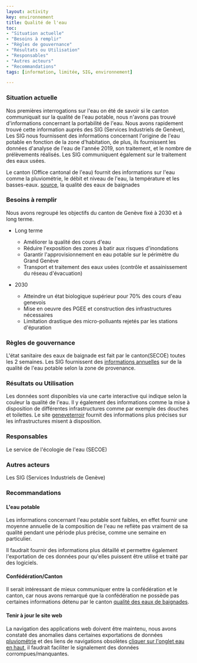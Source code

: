```yaml
---
layout: activity
key: environnement
title: Qualité de l'eau
toc:
- "Situation actuelle"
- "Besoins à remplir"
- "Règles de gouvernance"
- "Résultats ou Utilisation"
- "Responsables"
- "Autres acteurs"
- "Recommandations"
tags: [information, limitée, SIG, environnement]

---
```


### Situation actuelle

Nos premières interrogations sur l'eau on été de savoir si le canton communiquait sur la qualité de l'eau potable, nous n'avons pas trouvé d'informations concernant la portabilité de l'eau.
Nous avons rapidement trouvé cette information auprès des SIG (Services Industriels de Genève), Les SIG nous fournissent des informations concernant l'origine de l'eau potable en fonction
de la zone d'habitation, de plus, ils fournissent les données d'analyse de l'eau de l'année 2019, son traitement, et le nombre de prélèvements réalisés.
Les SIG communiquent également sur le traitement des eaux usées.

Le canton (Office cantonal de l'eau) fournit des informations sur l'eau comme la pluviométrie, le débit et niveau de l'eau, la température et les basses-eaux. [source](https://vhg.ch/xt_vh/index.php), la qualité des eaux de baignades

### Besoins à remplir
Nous avons regroupé les objectifs du canton de Genève fixé à 2030 et à long terme.

- Long terme
    * Améliorer la qualité des cours d'eau
    * Réduire l'exposition des zones à batir aux risques d'inondations
    * Garantir l'approvisionnement en eau potable sur le périmètre du Grand Genève
    * Transport et traitement des eaux usées (contrôle et assainissement du réseau d'évacuation)
    

- 2030
    * Atteindre un état biologique supérieur pour 70% des cours d'eau genevois
    * Mise en oeuvre des PGEE et construction des infrastructures nécessaires
    * Limitation drastique des micro-polluants rejetés par les stations d'épuration


### Règles de gouvernance

L'état sanitaire des eaux de baignade est fait par le canton(SECOE) toutes les 2 semaines.
Les SIG fournissent des [informations annuelles](https://ww2.sig-ge.ch/particuliers/nos-offres/eau/eau-de-geneve) sur de la qualité de l'eau potable selon la zone de provenance.

### Résultats ou Utilisation

Les données sont disponibles via une carte interactive qui indique selon la couleur la qualité de l'eau.
Il y également des informations comme la mise à disposition de différentes infrastructures comme par exemple des douches et toilettes. Le site [geneveterroir](https://www.geneveterroir.ch/fr/map?a=1143) fournit des informations plus précises sur les infrastructures misent à disposition.

### Responsables

Le service de l'écologie de l'eau (SECOE)

### Autres acteurs

Les SIG (Services Industriels de Genève)

### Recommandations

#### L'eau potable
Les informations concernant l'eau potable sont faibles, en effet fournir une moyenne annuelle de la composition de l'eau ne reflète pas vraiment de sa qualité pendant une période plus précise, comme une semaine en particulier.

Il faudrait fournir des informations plus détaillé et permettre également l'exportation de ces données pour qu'elles puissent être utilisé et traité par des logiciels.
#### Confédération/Canton
Il serait intéressant de mieux communiquer entre la confédération et le canton, car nous avons remarqué que la confédération ne possède pas certaines informations détenu par le canton [qualité des eaux de baignades](https://www.bafu.admin.ch/bafu/fr/home/themes/eaux/info-specialistes/etat-des-eaux/etat-des-cours-deau/qualite-des-cours-deau/qualite-des-eaux-de-baignade.html).
#### Tenir à jour le site web
La navigation des applications web doivent être maintenu, nous avons constaté des anomalies dans certaines exportations de données [pluviométrie](https://vhg.ch/xt_vh/station_view.php?cfg=display_VH_PLUVIO&measurement_set_id=63) et des liens de navigations obsolètes [cliquer sur l'onglet eau en haut](https://vhg.ch/xt_vh/index.php), il faudrait faciliter le signalement des données corrompues/manquantes.